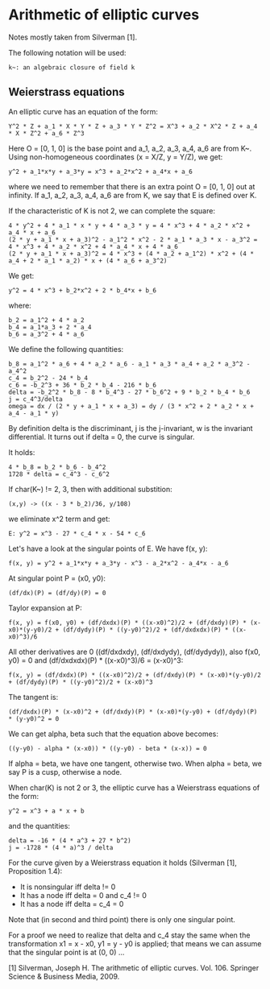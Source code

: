 # Arithmetic of elliptic curves

Notes mostly taken from Silverman [1].


The following notation will be used:

```
k~: an algebraic closure of field k
```

## Weierstrass equations

An elliptic curve has an equation of the form:

```
Y^2 * Z + a_1 * X * Y * Z + a_3 * Y * Z^2 = X^3 + a_2 * X^2 * Z + a_4 * X * Z^2 + a_6 * Z^3
```

Here O = [0, 1, 0] is the base point and a_1, a_2, a_3, a_4, a_6 are from K~. Using non-homogeneous coordinates (x = X/Z, y = Y/Z), we get:

```
y^2 + a_1*x*y + a_3*y = x^3 + a_2*x^2 + a_4*x + a_6
```

where we need to remember that there is an extra point O = [0, 1, 0] out at infinity. If a_1, a_2, a_3, a_4, a_6 are from K, we say that E is defined over K.

If the characteristic of K is not 2, we can complete the square:

```
4 * y^2 + 4 * a_1 * x * y + 4 * a_3 * y = 4 * x^3 + 4 * a_2 * x^2 + a_4 * x + a_6
(2 * y + a_1 * x + a_3)^2 - a_1^2 * x^2 - 2 * a_1 * a_3 * x - a_3^2 = 4 * x^3 + 4 * a_2 * x^2 + 4 * a_4 * x + 4 * a_6
(2 * y + a_1 * x + a_3)^2 = 4 * x^3 + (4 * a_2 + a_1^2) * x^2 + (4 * a_4 + 2 * a_1 * a_2) * x + (4 * a_6 + a_3^2)
```

We get:

```
y^2 = 4 * x^3 + b_2*x^2 + 2 * b_4*x + b_6
```

where:

```
b_2 = a_1^2 + 4 * a_2
b_4 = a_1*a_3 + 2 * a_4
b_6 = a_3^2 + 4 * a_6
```

We define the following quantities:

```
b_8 = a_1^2 * a_6 + 4 * a_2 * a_6 - a_1 * a_3 * a_4 + a_2 * a_3^2 - a_4^2
c_4 = b_2^2 - 24 * b_4
c_6 = -b_2^3 + 36 * b_2 * b_4 - 216 * b_6
delta = -b_2^2 * b_8 - 8 * b_4^3 - 27 * b_6^2 + 9 * b_2 * b_4 * b_6
j = c_4^3/delta
omega = dx / (2 * y + a_1 * x + a_3) = dy / (3 * x^2 + 2 * a_2 * x + a_4 - a_1 * y)
```

By definition delta is the discriminant, j is the j-invariant, w is the invariant differential. It turns out if delta = 0, the curve is singular.

It holds:

```
4 * b_8 = b_2 * b_6 - b_4^2
1728 * delta = c_4^3 - c_6^2
```

If char(K~) != 2, 3, then with additional substition:

```
(x,y) -> ((x - 3 * b_2)/36, y/108)
```

we eliminate x^2 term and get:

```
E: y^2 = x^3 - 27 * c_4 * x - 54 * c_6
```

Let's have a look at the singular points of E. We have f(x, y):

```
f(x, y) = y^2 + a_1*x*y + a_3*y - x^3 - a_2*x^2 - a_4*x - a_6
```

At singular point P = (x0, y0):

```
(df/dx)(P) = (df/dy)(P) = 0
```

Taylor expansion at P:

```
f(x, y) = f(x0, y0) + (df/dxdx)(P) * ((x-x0)^2)/2 + (df/dxdy)(P) * (x-x0)*(y-y0)/2 + (df/dydy)(P) * ((y-y0)^2)/2 + (df/dxdxdx)(P) * ((x-x0)^3)/6
```

All other derivatives are 0 ((df/dxdxdy), (df/dxdydy), (df/dydydy)), also f(x0, y0) = 0 and (df/dxdxdx)(P) * ((x-x0)^3)/6 = (x-x0)^3:

```
f(x, y) = (df/dxdx)(P) * ((x-x0)^2)/2 + (df/dxdy)(P) * (x-x0)*(y-y0)/2 + (df/dydy)(P) * ((y-y0)^2)/2 + (x-x0)^3
```

The tangent is:

```
(df/dxdx)(P) * (x-x0)^2 + (df/dxdy)(P) * (x-x0)*(y-y0) + (df/dydy)(P) * (y-y0)^2 = 0
```

We can get alpha, beta such that the equation above becomes:

```
((y-y0) - alpha * (x-x0)) * ((y-y0) - beta * (x-x)) = 0
```

If alpha = beta, we have one tangent, otherwise two. When alpha = beta, we say P is a cusp, otherwise a node.


When char(K) is not 2 or 3, the elliptic curve has a Weierstrass equations of the form:

```
y^2 = x^3 + a * x + b
```

and the quantities:

```
delta = -16 * (4 * a^3 + 27 * b^2)
j = -1728 * (4 * a)^3 / delta
```

For the curve given by a Weierstrass equation it holds (Silverman [1], Proposition 1.4):

 * It is nonsingular iff delta != 0 
 * It has a node iff delta = 0 and c_4 != 0
 * It has a node iff delta = c_4 = 0

Note that (in second and third point) there is only one singular point.

For a proof we need to realize that delta and c_4 stay the same when the transformation x1 = x - x0, y1 = y - y0 is applied; that means we can assume that the singular point is at (0, 0) ...








[1] Silverman, Joseph H. The arithmetic of elliptic curves. Vol. 106. Springer Science & Business Media, 2009.

